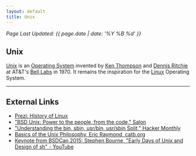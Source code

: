 ```yaml
---
layout: default
title: Unix
---
```

_Page Last Updated: {{ page.date | date: '%Y %B %d' }}_
<br>

## Unix

[Unix](https://en.wikipedia.org/wiki/Unix) is an [Operating System](https://en.wikipedia.org/wiki/Operating_system) invented by [Ken Thompson](https://en.wikipedia.org/wiki/Ken_Thompson) and [Dennis Ritchie](https://en.wikipedia.org/wiki/Dennis_Ritchie) at AT&T's [Bell Labs](https://en.wikipedia.org/wiki/Bell_Labs) in 1970. It remains the inspiration for the [Linux](../Linux) Operating System.

------------------------------------------------------------------------

External Links
--------------

-   [Prezi: History of Linux](http://prezi.com/owlxtbwnxxzg/?utm_campaign=share&utm_medium=copy&rc=ex0share)
-   ["BSD Unix: Power to the people, from the code," Salon](http://www.salon.com/2000/05/16/chapter_2_part_one/)
-   ["Understanding the bin, sbin, usr/bin, usr/sbin Split," Hacker Monthly](http://landley.net/writing/hackermonthly-issue022-pg33.pdf)
-   [Basics of the Unix Philosophy, Eric Raymond, catb.org](http://www.catb.org/esr/writings/taoup/html/ch01s06.html)
-   [Keynote from BSDCan 2015: Stephen Bourne, "Early Days of Unix and Design of sh" - YouTube](https://www.youtube.com/watch?v=2kEJoWfobpA)
